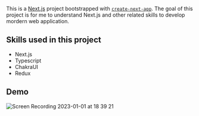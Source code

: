 This is a [Next.js](https://nextjs.org/) project bootstrapped with [`create-next-app`](https://github.com/vercel/next.js/tree/canary/packages/create-next-app).
The goal of this project is for me to understand Next.js and other related skills to develop mordern web application.

## Skills used in this project

- Next.js
- Typescript
- ChakraUI
- Redux

## Demo

![Screen Recording 2023-01-01 at 18 39 21](https://user-images.githubusercontent.com/44002126/210166595-0e393643-71db-457d-9e89-711f157194f0.gif)
